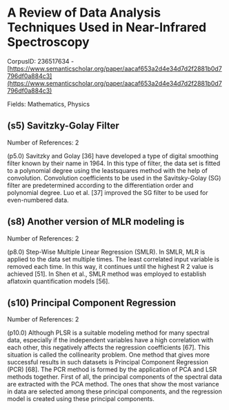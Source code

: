 # A Review of Data Analysis Techniques Used in Near-Infrared Spectroscopy

CorpusID: 236517634 - [https://www.semanticscholar.org/paper/aacaf653a2d4e34d7d2f2881b0d7796df0a884c3](https://www.semanticscholar.org/paper/aacaf653a2d4e34d7d2f2881b0d7796df0a884c3)

Fields: Mathematics, Physics

## (s5) Savitzky-Golay Filter
Number of References: 2

(p5.0) Savitzky and Golay [36] have developed a type of digital smoothing filter known by their name in 1964. In this type of filter, the data set is fitted to a polynomial degree using the leastsquares method with the help of convolution. Convolution coefficients to be used in the Savitsky-Golay (SG) filter are predetermined according to the differentiation order and polynomial degree. Luo et al. [37] improved the SG filter to be used for even-numbered data.
## (s8) Another version of MLR modeling is
Number of References: 2

(p8.0) Step-Wise Multiple Linear Regression (SMLR). In SMLR, MLR is applied to the data set multiple times. The least correlated input variable is removed each time. In this way, it continues until the highest R 2 value is achieved [51]. In Shen et al., SMLR method was employed to establish aflatoxin quantification models [56].
## (s10) Principal Component Regression
Number of References: 2

(p10.0) Although PLSR is a suitable modeling method for many spectral data, especially if the independent variables have a high correlation with each other, this negatively affects the regression coefficients [67]. This situation is called the collinearity problem. One method that gives more successful results in such datasets is Principal Component Regression (PCR) [68]. The PCR method is formed by the application of PCA and LSR methods together. First of all, the principal components of the spectral data are extracted with the PCA method. The ones that show the most variance in data are selected among these principal components, and the regression model is created using these principal components.
